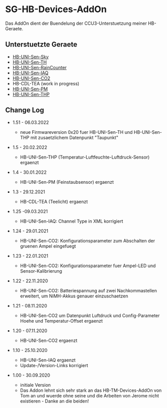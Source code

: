 
# SG-HB-Devices-AddOn

Das AddOn dient der Buendelung der CCU3-Unterstuetzung meiner HB-Geraete.


## Unterstuetzte Geraete

- [HB-UNI-Sen-Sky](https://github.com/HMSteve/HB-UNI-Sen-Sky/tree/master)
- [HB-UNI-Sen-TH](https://github.com/HMSteve/HB-UNI-Sen-TH/tree/master)
- [HB-UNI-Sen-RainCounter](https://github.com/HMSteve/HB-UNI-Sen-RainCounter/tree/master)
- [HB-UNI-Sen-IAQ](https://github.com/HMSteve/HB-UNI-Sen-IAQ)
- [HB-UNI-Sen-CO2](https://github.com/HMSteve/HB-UNI-Sen-CO2)
- HB-CDL-TEA (work in progress)
- [HB-UNI-Sen-PM](https://github.com/HMSteve/HB-UNI-Sen-PM/tree/master)
- [HB-UNI-Sen-THP](https://github.com/HMSteve/HB-UNI-Sen-THP/tree/master)


## Change Log
- 1.51 - 06.03.2022
  - neue Firmwareversion 0x20 fuer HB-UNI-Sen-TH und HB-UNI-Sen-THP mit zusaetzlichem Datenpunkt "Taupunkt" 

- 1.5 - 20.02.2022
  - HB-UNI-Sen-THP (Temperatur-Luftfeuchte-Luftdruck-Sensor) ergaenzt

- 1.4 - 30.01.2022
  - HB-UNI-Sen-PM (Feinstaubsensor) ergaenzt

- 1.3 - 29.12.2021
  - HB-CDL-TEA (Teelicht) ergaenzt

- 1.25 -09.03.2021
  - HB-UNI-Sen-IAQ: Channel Type in XML korrigiert

- 1.24 - 29.01.2021
  - HB-UNI-Sen-CO2: Konfigurationsparameter zum Abschalten der gruenen Ampel eingefuegt

- 1.23 - 22.01.2021
  - HB-UNI-Sen-CO2: Konfigurationsparameter fuer Ampel-LED und Sensor-Kalibrierung

- 1.22 - 22.11.2020
  - HB-UNI-Sen-CO2: Batteriespannung auf zwei Nachkommastellen erweitert, um NiMH-Akkus genauer einzuschaetzen


- 1.21 - 08.11.2020
  - HB-UNI-Sen-CO2 um Datenpunkt Luftdruck und Config-Parameter Hoehe und Temperatur-Offset ergaenzt

- 1.20 - 07.11.2020
  - HB-UNI-Sen-CO2 ergaenzt

- 1.10 - 25.10.2020
  - HB-UNI-Sen-IAQ ergaenzt
  - Update-/Version-Links korrigiert

- 1.00 - 30.09.2020
  - initiale Version
  - Das Addon lehnt sich sehr stark an das HB-TM-Devices-AddOn von Tom an und wuerde ohne seine und die Arbeiten von Jerome nicht existieren - Danke an die beiden!
